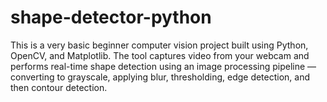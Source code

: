 # shape-detector-python
This is a very basic beginner computer vision project built using Python, OpenCV, and Matplotlib. The tool captures video from your webcam and performs real-time shape detection using an image processing pipeline — converting to grayscale, applying blur, thresholding, edge detection, and then contour detection.
